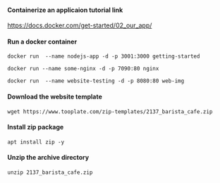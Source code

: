 #### Containerize an applicaion tutorial link
https://docs.docker.com/get-started/02_our_app/

#### Run a docker container 
```
docker run  --name nodejs-app -d -p 3001:3000 getting-started
```
```
docker run --name some-nginx -d -p 7090:80 nginx
```
```
docker run  --name website-testing -d -p 8080:80 web-img
```
#### Download the website template 

```
wget https://www.tooplate.com/zip-templates/2137_barista_cafe.zip
```

#### Install zip package 

```
apt install zip -y
```

#### Unzip the archive directory
```
unzip 2137_barista_cafe.zip
```
